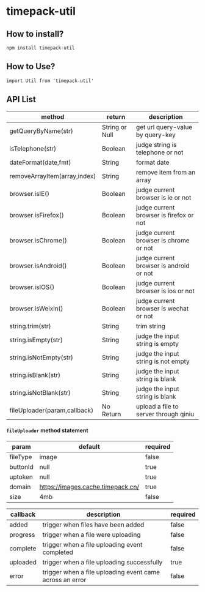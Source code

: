 # timepack-util

## How to install?

`npm install timepack-util`

## How to Use?

```
import Util from 'timepack-util'
```

## API List


method | return | description
---|---|---
getQueryByName(str) | String or Null | get url query-value by query-key
isTelephone(str) |  Boolean | judge string is telephone or not
dateFormat(date,fmt) | String | format date
removeArrayItem(array,index) | String | remove item from an array
browser.isIE()|Boolean| judge current browser is ie or not
browser.isFirefox()|Boolean| judge current browser is firefox or not
browser.isChrome()|Boolean| judge current browser is chrome or not
browser.isAndroid()|Boolean| judge current browser is android or not
browser.isIOS()|Boolean| judge current browser is ios or not
browser.isWeixin()|Boolean| judge current browser is wechat or not
string.trim(str)|String| trim string
string.isEmpty(str)|String| judge the input string is empty
string.isNotEmpty(str)|String| judge the input string is not empty
string.isBlank(str)|String| judge the  input string is blank
string.isNotBlank(str)|String| judge the input string is blank
fileUploader(param,callback)| No Return| upload a file to server through qiniu


#### `fileUploader` method statement

param | default|required
---|---|---
fileType | image|false
buttonId | null | true
uptoken  | null | true
domain   | https://images.cache.timepack.cn/|true
size     | 4mb  |false



callback | description | required
---|--- | ---
added | trigger when files have been added | false
progress | trigger when a file were uploading | false
complete| trigger when a file uploading event completed | false
uploaded| trigger when a file uploading successfully | true
error| trigger when a file uploading event came across an error | false

